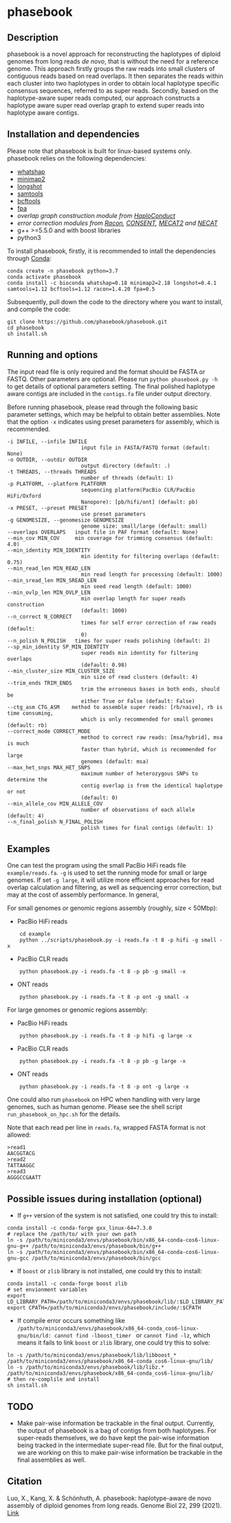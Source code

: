 # phasebook
## Description
phasebook is a novel approach for reconstructing the haplotypes of diploid genomes from 
long reads *de novo*, that is without the need for a reference genome. 
This approach firstly groups the raw reads into small clusters of contiguous reads based on 
read overlaps. It then separates the reads within each cluster into two haplotypes in order to 
obtain local haplotype specific consensus sequences, referred to as super reads. 
Secondly, based on the haplotype-aware super reads computed, our approach constructs a haplotype 
aware super read overlap graph to extend super reads into haplotype aware contigs.


## Installation and dependencies
Please note that phasebook is built for linux-based systems only.
phasebook relies on the following dependencies:
- [whatshap](https://whatshap.readthedocs.io/en/latest/)
- [minimap2](https://github.com/lh3/minimap2)
- [longshot](https://github.com/pjedge/longshot)
- [samtools](http://www.htslib.org/)
- [bcftools](https://samtools.github.io/bcftools/)
- [fpa](https://github.com/natir/fpa)
- *overlap graph construction module from [HaploConduct](https://github.com/HaploConduct/HaploConduct)*
- *error correction modules from [Racon](https://github.com/isovic/racon), 
[CONSENT](https://github.com/morispi/CONSENT), 
[MECAT2](https://github.com/xiaochuanle/MECAT2) 
and [NECAT](https://github.com/xiaochuanle/NECAT)*
- g++ >=5.5.0 and with boost libraries
- python3

To install phasebook, firstly, it is recommended to intall the dependencies through [Conda](https://docs.conda.io/en/latest/):
```
conda create -n phasebook python=3.7
conda activate phasebook
conda install -c bioconda whatshap=0.18 minimap2=2.18 longshot=0.4.1 samtools=1.12 bcftools=1.12 racon=1.4.20 fpa=0.5
```

Subsequently, pull down the code to the directory where you want to install, and compile the code:
```
git clone https://github.com/phasebook/phasebook.git
cd phasebook
sh install.sh
```

## Running and options

The input read file is only required and the format should be FASTA or FASTQ. Other parameters are optional.
Please run `python phasebook.py -h` to get details of optional parameters setting. 
The final polished haplotype aware contigs are included in the `contigs.fa` file under output directory.

Before running phasebook, please read through the following basic parameter settings, 
which may be helpful to obtain better assemblies. Note that the option `-x` indicates 
using preset parameters for assembly, which is recommended.
```
-i INFILE, --infile INFILE
                        input file in FASTA/FASTQ format (default: None)
-o OUTDIR, --outdir OUTDIR
                        output directory (default: .)
-t THREADS, --threads THREADS
                        number of threads (default: 1)
-p PLATFORM, --platform PLATFORM
                        sequencing platform(PacBio CLR/PacBio HiFi/Oxford
                        Nanopore): [pb/hifi/ont] (default: pb)
-x PRESET, --preset PRESET
                        use preset parameters
-g GENOMESIZE, --genomesize GENOMESIZE
                        genome size: small/large (default: small)
--overlaps OVERLAPS   input file in PAF format (default: None)
--min_cov MIN_COV     min coverage for trimming consensus (default: 4.0)
--min_identity MIN_IDENTITY
                        min identity for filtering overlaps (default: 0.75)
--min_read_len MIN_READ_LEN
                        min read length for processing (default: 1000)
--min_sread_len MIN_SREAD_LEN
                        min seed read length (default: 1000)
--min_ovlp_len MIN_OVLP_LEN
                        min overlap length for super reads construction
                        (default: 1000)
--n_correct N_CORRECT
                        times for self error correction of raw reads (default:
                        0)
--n_polish N_POLISH   times for super reads polishing (default: 2)
--sp_min_identity SP_MIN_IDENTITY
                        super reads min identity for filtering overlaps
                        (default: 0.98)
--min_cluster_size MIN_CLUSTER_SIZE
                        min size of read clusters (default: 4)
--trim_ends TRIM_ENDS
                        trim the erroneous bases in both ends, should be
                        either True or False (default: False)
--ctg_asm CTG_ASM    method to assemble super reads: [rb/naive], rb is time consuming, 
                        which is only recommended for small genomes (default: rb)
--correct_mode CORRECT_MODE
                        method to correct raw reads: [msa/hybrid], msa is much
                        faster than hybrid, which is recommended for large
                        genomes (default: msa)
--max_het_snps MAX_HET_SNPS
                        maximum number of heterozygous SNPs to determine the
                        contig overlap is from the identical haplotype or not
                        (default: 0)
--min_allele_cov MIN_ALLELE_COV
                        number of observations of each allele (default: 4)
--n_final_polish N_FINAL_POLISH
                        polish times for final contigs (default: 1)
```

## Examples
One can test the program using the small PacBio HiFi reads file `example/reads.fa`.
`-g` is used to set the running mode for small or large genomes. If set `-g large`, 
it will utilize more efficient approaches for read overlap calculation and filtering,
 as well as sequencing error correction, but may at the cost of assembly performance.
 In general,

For small genomes or genomic regions assembly (roughly, size < 50Mbp):
- PacBio HiFi reads
```
    cd example
    python ../scripts/phasebook.py -i reads.fa -t 8 -p hifi -g small -x 
```
- PacBio CLR reads
```
    python phasebook.py -i reads.fa -t 8 -p pb -g small -x 
```

- ONT reads
```
    python phasebook.py -i reads.fa -t 8 -p ont -g small -x 
```

For large genomes or genomic regions assembly:
- PacBio HiFi reads
```
    python phasebook.py -i reads.fa -t 8 -p hifi -g large -x 
```
- PacBio CLR reads
```
    python phasebook.py -i reads.fa -t 8 -p pb -g large -x 
```
- ONT reads
```
    python phasebook.py -i reads.fa -t 8 -p ont -g large -x 
```

One could also run `phasebook` on HPC when handling with very large genomes, such as human genome. Please see the shell script `run_phasebook_on_hpc.sh` for the details.

Note that each read per line in `reads.fa`, wrapped FASTA format is not allowed:
```
>read1
AACGGTACG
>read2
TATTAAGGC
>read3
AGGGCCGAATT
```

## Possible issues during installation (optional)

- If `g++` version of the system is not satisfied, one could try this to install:
```
conda install -c conda-forge gxx_linux-64=7.3.0
# replace the /path/to/ with your own path
ln -s /path/to/miniconda3/envs/phasebook/bin/x86_64-conda-cos6-linux-gnu-g++ /path/to/miniconda3/envs/phasebook/bin/g++
ln -s /path/to/miniconda3/envs/phasebook/bin/x86_64-conda-cos6-linux-gnu-gcc /path/to/miniconda3/envs/phasebook/bin/gcc
```
- If `boost` or `zlib` library is not installed, one could try this to install:
```
conda install -c conda-forge boost zlib
# set envionment variables
export LD_LIBRARY_PATH=/path/to/miniconda3/envs/phasebook/lib/:$LD_LIBRARY_PATH
export CPATH=/path/to/miniconda3/envs/phasebook/include/:$CPATH
```

- If compile error occurs something like `/path/to/miniconda3/envs/phasebook/x86_64-conda_cos6-linux-gnu/bin/ld: cannot find -lboost_timer `
or `cannot find -lz`, 
 which means it fails to link `boost` or `zlib` library, one could try this to solve:
```
ln -s /path/to/miniconda3/envs/phasebook/lib/libboost_* /path/to/miniconda3/envs/phasebook/x86_64-conda_cos6-linux-gnu/lib/
ln -s /path/to/miniconda3/envs/phasebook/lib/libz.* /path/to/miniconda3/envs/phasebook/x86_64-conda_cos6-linux-gnu/lib/
# then re-complile and install
sh install.sh
```

## TODO
- Make pair-wise information be trackable in the final output. 
Currently, the output of phasebook is a bag of contigs from both haplotypes. For super-reads themselves, we do have kept the pair-wise information being tracked in the intermediate super-read file. But for the final output, we are working on this to make pair-wise information be trackable in the final assemblies as well. 
<!-- For example, compute a metric such as Jaccard index for each pair of final contig based on their common/unique super-reads(whether from the same haplotype or not) which contribute to both final contigs.-->

## Citation
Luo, X., Kang, X. & Schönhuth, A. phasebook: haplotype-aware de novo assembly of diploid genomes from long reads. Genome Biol 22, 299 (2021). [Link](https://genomebiology.biomedcentral.com/articles/10.1186/s13059-021-02512-x)
